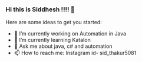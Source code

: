 ### Hi this is Siddhesh !!!! 👋

<!--
**sid-thakur47/sid-thakur47** is a ✨ _special_ ✨ repository because its `README.md` (this file) appears on your GitHub profile.
-->
Here are some ideas to get you started:

- 🔭 I’m currently working on Automation in Java
- 🌱 I’m currently learning Katalon
- 💬 Ask me about java, c# and automation
- 📫 How to reach me: Instagram id- sid_thakur5081
